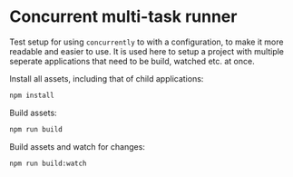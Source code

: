 # Concurrent multi-task runner

Test setup for using `concurrently` to with a configuration, to make it more readable and easier to use. It is used here to setup a project with multiple seperate applications that need to be build, watched etc. at once.

Install all assets, including that of child applications:

```bash
npm install
```

Build assets:

```bash
npm run build
```

Build assets and watch for changes:

```bash
npm run build:watch
```

